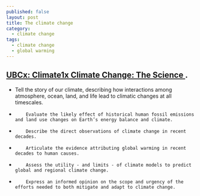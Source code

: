 ```yaml
---
published: false
layout: post
title: The climate change
category:
  - climate change
tags:
  - climate change
  - global warming
---
```

## [ UBCx: Climate1x Climate Change: The Science ](https://courses.edx.org/courses/course-v1:UBCx+Climate1x+3T2016/courseware/6525a2d9e64b46f5ac383337c47fa49e/b5c6d3be51ec4cdaa858c1753dc9690f/?child=first). 


- Tell the story of our climate, describing how interactions among atmosphere, ocean, land, and life lead to climatic changes at all timescales.
-         Evaluate the likely effect of historical human fossil emissions and land use changes on Earth’s energy balance and climate.
-         Describe the direct observations of climate change in recent decades.
-         Articulate the evidence attributing global warming in recent decades to human causes.
-         Assess the utility - and limits - of climate models to predict global and regional climate change.
-         Express an informed opinion on the scope and urgency of the efforts needed to both mitigate and adapt to climate change.



